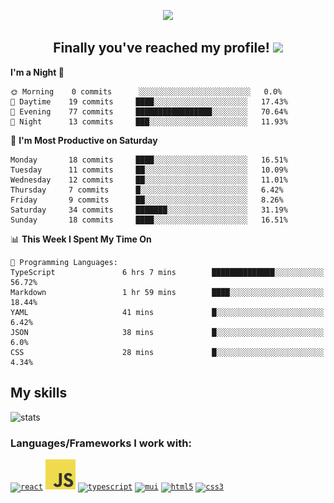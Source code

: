 <p align="center">
  <img src="https://user-images.githubusercontent.com/102032437/162972217-d9d013af-ed44-46cb-bd0c-aaf87b5200e7.gif">
</p>

<h2 align="center">
  Finally you've reached my profile!
  <img src="https://media.giphy.com/media/hvRJCLFzcasrR4ia7z/giphy.gif" width="28">
</h2>

<!--START_SECTION:waka-->
**I'm a Night 🦉** 

```text
🌞 Morning    0 commits      ░░░░░░░░░░░░░░░░░░░░░░░░░   0.0% 
🌆 Daytime    19 commits     ████░░░░░░░░░░░░░░░░░░░░░   17.43% 
🌃 Evening    77 commits     █████████████████░░░░░░░░   70.64% 
🌙 Night      13 commits     ███░░░░░░░░░░░░░░░░░░░░░░   11.93%

```
📅 **I'm Most Productive on Saturday** 

```text
Monday       18 commits     ████░░░░░░░░░░░░░░░░░░░░░   16.51% 
Tuesday      11 commits     ██░░░░░░░░░░░░░░░░░░░░░░░   10.09% 
Wednesday    12 commits     ██░░░░░░░░░░░░░░░░░░░░░░░   11.01% 
Thursday     7 commits      █░░░░░░░░░░░░░░░░░░░░░░░░   6.42% 
Friday       9 commits      ██░░░░░░░░░░░░░░░░░░░░░░░   8.26% 
Saturday     34 commits     ███████░░░░░░░░░░░░░░░░░░   31.19% 
Sunday       18 commits     ████░░░░░░░░░░░░░░░░░░░░░   16.51%

```


📊 **This Week I Spent My Time On** 

```text
💬 Programming Languages: 
TypeScript               6 hrs 7 mins        ██████████████░░░░░░░░░░░   56.72% 
Markdown                 1 hr 59 mins        ████░░░░░░░░░░░░░░░░░░░░░   18.44% 
YAML                     41 mins             █░░░░░░░░░░░░░░░░░░░░░░░░   6.42% 
JSON                     38 mins             █░░░░░░░░░░░░░░░░░░░░░░░░   6.0% 
CSS                      28 mins             █░░░░░░░░░░░░░░░░░░░░░░░░   4.34%

```


<!--END_SECTION:waka-->

<h2>My skills</h2>

<img src="https://github-readme-stats.vercel.app/api?username=etczrn&count_private=true&show_icons=true&hide_border=true&bg_color=45deg,185a9d,43cea2&title_color=ffffff&text_color=ffffff&icon_color=ffffff" alt="stats">

### Languages/Frameworks I work with:

<code><a href="https://reactjs.org/"><img alt="react" title="react" src="https://cdn.jsdelivr.net/gh/devicons/devicon/icons/react/react-original.svg" height="48"></a></code>
<code><a href="https://developer.mozilla.org/en-US/docs/Web/JavaScript"><img alt="JavaScript" title="JavaScript" src="https://raw.githubusercontent.com/github/explore/80688e429a7d4ef2fca1e82350fe8e3517d3494d/topics/javascript/javascript.png" height="48"></a></code>
<code><a href="https://www.typescriptlang.org/"><img alt="typescript" title="typescript" src="https://cdn.jsdelivr.net/gh/devicons/devicon/icons/typescript/typescript-original.svg" height="48"></a></code>
<code><a href="https://mui.com/"><img alt="mui" title="mui" src="https://cdn.jsdelivr.net/gh/devicons/devicon/icons/materialui/materialui-original.svg" height="48"></a></code>
<code><a href="https://dev.w3.org/html5/html-author/"><img alt="html5" title="html5" src="https://cdn.jsdelivr.net/gh/devicons/devicon/icons/html5/html5-original.svg" height="48"></a></code>
<code><a href="https://www.w3.org/TR/css/"><img alt="css3" title="css3" src="https://cdn.jsdelivr.net/gh/devicons/devicon/icons/css3/css3-original.svg" height="48"></a></code>
